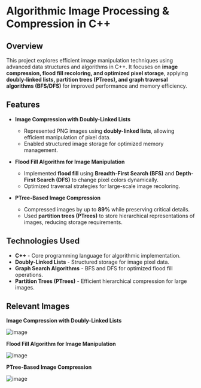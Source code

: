# **Algorithmic Image Processing & Compression in C++**  

## **Overview**  
This project explores efficient image manipulation techniques using advanced data structures and algorithms in C++. It focuses on **image compression, flood fill recoloring, and optimized pixel storage**, applying **doubly-linked lists, partition trees (PTrees), and graph traversal algorithms (BFS/DFS)** for improved performance and memory efficiency.  

## **Features**  
- **Image Compression with Doubly-Linked Lists**  
  - Represented PNG images using **doubly-linked lists**, allowing efficient manipulation of pixel data.  
  - Enabled structured image storage for optimized memory management.  

- **Flood Fill Algorithm for Image Manipulation**  
  - Implemented **flood fill** using **Breadth-First Search (BFS)** and **Depth-First Search (DFS)** to change pixel colors dynamically.  
  - Optimized traversal strategies for large-scale image recoloring.  

- **PTree-Based Image Compression**  
  - Compressed images by up to **89%** while preserving critical details.  
  - Used **partition trees (PTrees)** to store hierarchical representations of images, reducing storage requirements.  

## **Technologies Used**  
- **C++** - Core programming language for algorithmic implementation.  
- **Doubly-Linked Lists** - Structured storage for image pixel data.  
- **Graph Search Algorithms** - BFS and DFS for optimized flood fill operations.  
- **Partition Trees (PTrees)** - Efficient hierarchical compression for large images. 

## **Relevant Images**  

**Image Compression with Doubly-Linked Lists**

![image](https://github.com/user-attachments/assets/51df3ad2-59bf-4abc-a43b-abd577d59af0)

**Flood Fill Algorithm for Image Manipulation**  

![image](https://github.com/user-attachments/assets/d76c6492-3415-4a73-8861-68b526f50a07)

**PTree-Based Image Compression**  

![image](https://github.com/user-attachments/assets/f59f9818-cfee-4bd8-9bec-472cccd6f12d)
